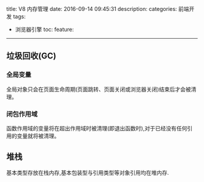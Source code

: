 title: V8 内存管理
date: 2016-09-14 09:45:31
description: 
categories: 前端开发
tags: 
  - 浏览器引擎
toc: 
feature: 
---

## 垃圾回收(GC)

### 全局变量
全局对象只会在页面生命周期(页面跳转、页面关闭或浏览器关闭)结束后才会被清理。

### 闭包作用域
函数作用域的变量将在超出作用域时被清理(即退出函数时),对于已经没有任何引用的变量就将被清理。

## 堆栈
基本类型存放在栈内存,基本包装型与引用类型等对象引用均在堆内存.

